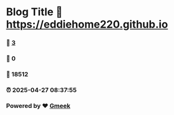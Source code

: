 # Blog Title :link: https://eddiehome220.github.io 
### :page_facing_up: [3](https://eddiehome220.github.io/tag.html) 
### :speech_balloon: 0 
### :hibiscus: 18512 
### :alarm_clock: 2025-04-27 08:37:55 
### Powered by :heart: [Gmeek](https://github.com/Meekdai/Gmeek)
